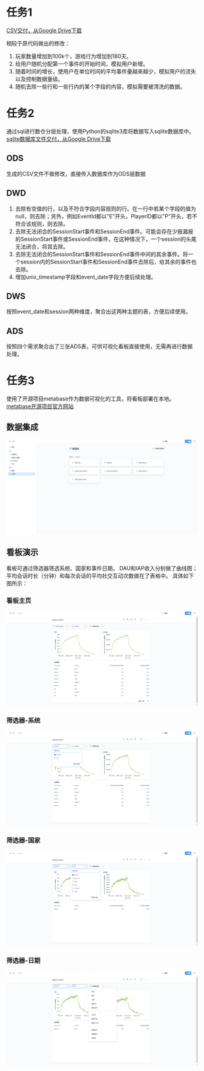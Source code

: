 # 任务1
[CSV交付，从Google Drive下载](https://drive.google.com/file/d/1Uxc784LVfjQbX87hTLfcC90_-xto80hN/view?usp=sharing)

相较于原代码做出的修改：
1. 玩家数量增加到100k个，游戏行为增加到180天。
2. 给用户随机分配第一个事件的开始时间，模拟用户新增。
3. 随着时间的增长，使用户在单位时间的平均事件量越来越少，模拟用户的流失以及控制数据量级。
4. 随机去除一些行和一些行内的某个字段的内容，模拟需要被清洗的数据。

# 任务2
通过sql进行数仓分层处理，使用Python的sqlite3库将数据写入sqlite数据库中。
[sqlite数据库文件交付，从Google Drive下载](https://drive.google.com/file/d/1EMRcCvkOqIC_aIE2EMBU65FZa-y1jxF4/view?usp=sharing)

## ODS
生成的CSV文件不做修改，直接传入数据库作为ODS层数据

## DWD
1. 去除有空值的行，以及不符合字段内容规则的行。在一行中若某个字段的值为null，则去除；另外，例如EventId都以"E"开头，PlayerID都以"P"开头，若不符合该规则，则去除。
2. 去除无法闭合的SessionStart事件和SessionEnd事件。可能会存在少报漏报的SessionStart事件或SessionEnd事件，在这种情况下，一个session的头尾无法闭合，将其去除。
3. 去除无法闭合的SessionStart事件和SessionEnd事件中间的其余事件。将一个session内的SessionStart事件和SessionEnd事件去除后，给其余的事件也去除。
4. 增加unix_timestamp字段和event_date字段方便后续处理。

## DWS
按照event_date和session两种维度，聚合出这两种主题的表，方便后续使用。

## ADS
按照四个需求聚合出了三张ADS表，可供可视化看板直接使用，无需再进行数据处理。

# 任务3
使用了开源项目metabase作为数据可视化的工具，将看板部署在本地。
[metabase开源项目官方网站](https://www.metabase.com/start/oss/)

## 数据集成
![数据集成-sqlite数据源](https://raw.githubusercontent.com/gthbj/game_events/refs/heads/main/metabase_sqlite_database.jpg)

## 看板演示
看板可通过筛选器筛选系统、国家和事件日期。
DAU和IAP收入分别做了曲线图；平均会话时长（分钟）和每次会话的平均社交互动次数做在了表格中。
具体如下图所示：
### 看板主页
![看板主页](https://raw.githubusercontent.com/gthbj/game_events/refs/heads/main/metabase_dashboard.jpg)
### 筛选器-系统
![筛选器-系统](https://raw.githubusercontent.com/gthbj/game_events/refs/heads/main/device_type.jpg)
### 筛选器-国家
![筛选器-国家](https://raw.githubusercontent.com/gthbj/game_events/refs/heads/main/location.jpg)
### 筛选器-日期
![筛选器-日期](https://raw.githubusercontent.com/gthbj/game_events/refs/heads/main/date.jpg)
